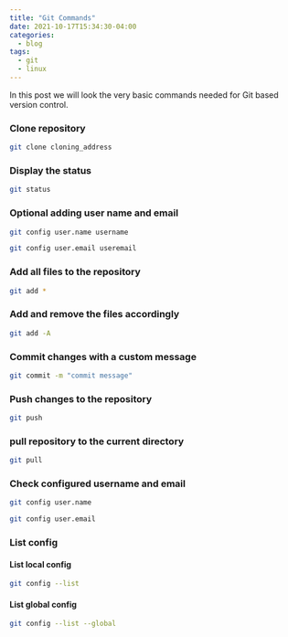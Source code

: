 ```yaml
---
title: "Git Commands"
date: 2021-10-17T15:34:30-04:00
categories:
  - blog
tags:
  - git
  - linux
---
```

 In this post we will look the very basic commands needed for Git based version control.

### Clone repository
```bash
git clone cloning_address
```

### Display the status
```bash
git status
```

### Optional adding user name and email
```bash
git config user.name username
```
```bash
git config user.email useremail
```

### Add all files to the repository
```bash
git add *
```

### Add and remove the files accordingly
```bash
git add -A
```

### Commit changes with a custom message
```bash
git commit -m "commit message"
```

### Push changes to the repository
```bash
git push
```

### pull repository to the current directory
```bash
git pull
```

### Check configured username and email
```bash
git config user.name
```
```bash
git config user.email
```
### List config
#### List local config
```bash
git config --list
```
#### List global config
```bash
git config --list --global
```

